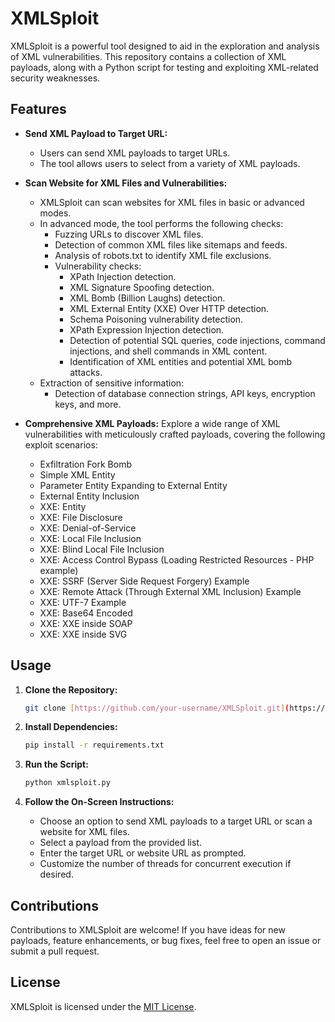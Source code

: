 # XMLSploit

XMLSploit is a powerful tool designed to aid in the exploration and analysis of XML vulnerabilities. This repository contains a collection of XML payloads, along with a Python script for testing and exploiting XML-related security weaknesses.

## Features

- **Send XML Payload to Target URL:**
   - Users can send XML payloads to target URLs.
   - The tool allows users to select from a variety of XML payloads.

- **Scan Website for XML Files and Vulnerabilities:**
   - XMLSploit can scan websites for XML files in basic or advanced modes.
   - In advanced mode, the tool performs the following checks:
     - Fuzzing URLs to discover XML files.
     - Detection of common XML files like sitemaps and feeds.
     - Analysis of robots.txt to identify XML file exclusions.
     - Vulnerability checks:
       - XPath Injection detection.
       - XML Signature Spoofing detection.
       - XML Bomb (Billion Laughs) detection.
       - XML External Entity (XXE) Over HTTP detection.
       - Schema Poisoning vulnerability detection.
       - XPath Expression Injection detection.
       - Detection of potential SQL queries, code injections, command injections, and shell commands in XML content.
       - Identification of XML entities and potential XML bomb attacks.
   - Extraction of sensitive information:
     - Detection of database connection strings, API keys, encryption keys, and more.

- **Comprehensive XML Payloads:** Explore a wide range of XML vulnerabilities with meticulously crafted payloads, covering the following exploit scenarios:
  - Exfiltration Fork Bomb
  - Simple XML Entity
  - Parameter Entity Expanding to External Entity
  - External Entity Inclusion
  - XXE: Entity 
  - XXE: File Disclosure
  - XXE: Denial-of-Service 
  - XXE: Local File Inclusion 
  - XXE: Blind Local File Inclusion 
  - XXE: Access Control Bypass (Loading Restricted Resources - PHP example)
  - XXE: SSRF (Server Side Request Forgery) Example
  - XXE: Remote Attack (Through External XML Inclusion) Example
  - XXE: UTF-7 Example
  - XXE: Base64 Encoded 
  - XXE: XXE inside SOAP 
  - XXE: XXE inside SVG

## Usage

1. **Clone the Repository:**

    ```bash
    git clone [https://github.com/your-username/XMLSploit.git](https://github.com/Cyber-Underground/XMLSploit/)
    ```

2. **Install Dependencies:**

    ```bash
    pip install -r requirements.txt
    ```

3. **Run the Script:**

    ```bash
    python xmlsploit.py
    ```

4. **Follow the On-Screen Instructions:**
    
    - Choose an option to send XML payloads to a target URL or scan a website for XML files.
    - Select a payload from the provided list.
    - Enter the target URL or website URL as prompted.
    - Customize the number of threads for concurrent execution if desired.

## Contributions

Contributions to XMLSploit are welcome! If you have ideas for new payloads, feature enhancements, or bug fixes, feel free to open an issue or submit a pull request.

## License

XMLSploit is licensed under the [MIT License](LICENSE).
